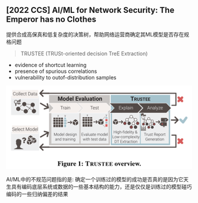 ## [2022 CCS] AI/ML for Network Security: The Emperor has no Clothes

提供合成高保真和低复杂度的决策树，帮助网络运营商确定其ML模型是否存在规格问题  
> TRUSTEE (TRUSt-oriented decision TreE Extraction)
- evidence of shortcut learning
- presence of spurious correlations
- vulnerability to outof-distribution samples

![1665827965045](image/NetworkSecurity/1665827965045.png)

AI/ML中的不规范问题指的是: 确定一个训练过的模型的成功是否真的是因为它天生具有编码底层系统或数据的一些基本结构的能力，还是仅仅是训练过的模型碰巧编码的一些归纳偏差的结果  

